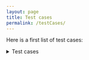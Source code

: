 ```yaml
---
layout: page
title: Test cases
permalink: /testCases/
---
```


Here is a first list of test cases:

<details>
<summary>Test cases</summary>
<br>
TBF
</details>
